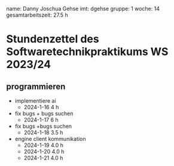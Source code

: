 name: Danny Joschua Gehse
imt: dgehse
gruppe: 1
woche: 14
gesamtarbeitszeit: 27.5 h

# Stundenzettel des Softwaretechnikpraktikums WS 2023/24

## programmieren
- implementiere ai
    - 2024-1-16 4 h
- fix bugs + bugs suchen
    - 2024-1-17 6 h
- fix bugs +bugs suchen
    - 2024-1-18 3.5 h
- engine client kommunikation
    - 2024-1-19 4.0 h
    - 2024-1-20 4.0 h
    - 2024-1-21 4.0 h
